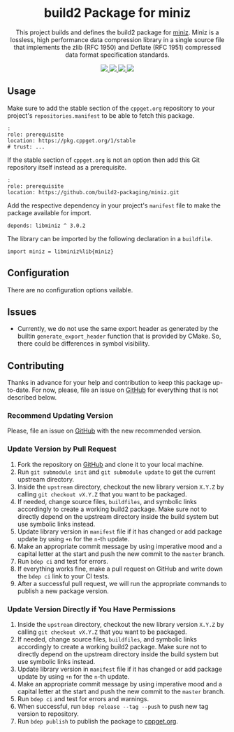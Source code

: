 <h1 align="center">
    build2 Package for miniz
</h1>

<p align="center">
    This project builds and defines the build2 package for <a href="https://github.com/richgel999/miniz">miniz</a>.
    Miniz is a lossless, high performance data compression library in a single source file that implements the zlib (RFC 1950) and Deflate (RFC 1951) compressed data format specification standards.
</p>

<p align="center">
    <a href="https://github.com/richgel999/miniz">
        <img src="https://img.shields.io/website/https/github.com/richgel999/miniz.svg?down_message=offline&label=Official&style=for-the-badge&up_color=blue&up_message=online">
    </a>
    <a href="https://github.com/build2-packaging/miniz">
        <img src="https://img.shields.io/website/https/github.com/build2-packaging/miniz.svg?down_message=offline&label=build2&style=for-the-badge&up_color=blue&up_message=online">
    </a>
    <a href="https://cppget.org/miniz">
        <img src="https://img.shields.io/website/https/cppget.org/miniz.svg?down_message=offline&label=cppget.org&style=for-the-badge&up_color=blue&up_message=online">
    </a>
    <a href="https://queue.cppget.org/miniz">
        <img src="https://img.shields.io/website/https/queue.cppget.org/miniz.svg?down_message=empty&down_color=blue&label=queue.cppget.org&style=for-the-badge&up_color=orange&up_message=running">
    </a>
</p>

## Usage
Make sure to add the stable section of the `cppget.org` repository to your project's `repositories.manifest` to be able to fetch this package.

    :
    role: prerequisite
    location: https://pkg.cppget.org/1/stable
    # trust: ...

If the stable section of `cppget.org` is not an option then add this Git repository itself instead as a prerequisite.

    :
    role: prerequisite
    location: https://github.com/build2-packaging/miniz.git

Add the respective dependency in your project's `manifest` file to make the package available for import.

    depends: libminiz ^ 3.0.2

The library can be imported by the following declaration in a `buildfile`.

    import miniz = libminiz%lib{miniz}

## Configuration
There are no configuration options vailable.

## Issues
- Currently, we do not use the same export header as generated by the builtin `generate_export_header` function that is provided by CMake. So, there could be differences in symbol visibility.

## Contributing
Thanks in advance for your help and contribution to keep this package up-to-date.
For now, please, file an issue on [GitHub](https://github.com/build2-packaging/miniz/issues) for everything that is not described below.

### Recommend Updating Version
Please, file an issue on [GitHub](https://github.com/build2-packaging/miniz/issues) with the new recommended version.

### Update Version by Pull Request
1. Fork the repository on [GitHub](https://github.com/build2-packaging/miniz) and clone it to your local machine.
2. Run `git submodule init` and `git submodule update` to get the current upstream directory.
3. Inside the `upstream` directory, checkout the new library version `X.Y.Z` by calling `git checkout vX.Y.Z` that you want to be packaged.
4. If needed, change source files, `buildfiles`, and symbolic links accordingly to create a working build2 package. Make sure not to directly depend on the upstream directory inside the build system but use symbolic links instead.
5. Update library version in `manifest` file if it has changed or add package update by using `+n` for the `n`-th update.
6. Make an appropriate commit message by using imperative mood and a capital letter at the start and push the new commit to the `master` branch.
7. Run `bdep ci` and test for errors.
8. If everything works fine, make a pull request on GitHub and write down the `bdep ci` link to your CI tests.
9. After a successful pull request, we will run the appropriate commands to publish a new package version.

### Update Version Directly if You Have Permissions
1. Inside the `upstream` directory, checkout the new library version `X.Y.Z` by calling `git checkout vX.Y.Z` that you want to be packaged.
2. If needed, change source files, `buildfiles`, and symbolic links accordingly to create a working build2 package. Make sure not to directly depend on the upstream directory inside the build system but use symbolic links instead.
3. Update library version in `manifest` file if it has changed or add package update by using `+n` for the `n`-th update.
4. Make an appropriate commit message by using imperative mood and a capital letter at the start and push the new commit to the `master` branch.
5. Run `bdep ci` and test for errors and warnings.
6. When successful, run `bdep release --tag --push` to push new tag version to repository.
7. Run `bdep publish` to publish the package to [cppget.org](https://cppget.org).
